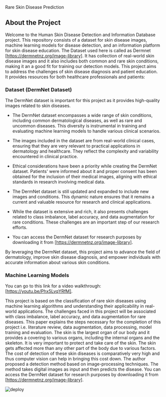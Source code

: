 Rare Skin Disease Prediction
## About the Project

Welcome to the Human Skin Disease Detection and Information Database project. This repository consists of a dataset for skin disease images, machine learning models for disease detection, and an information platform for skin disease education.
The Dataset used here is called as Dermnet [https://dermnetnz.org/image-library]. It has collection of real-world skin disease images and it also includes both common and rare skin conditions, making it an a good fit for training our detection models.
This project aims to address the challenges of skin disease diagnosis and patient education. It provides resources for both healthcare professionals and patients:

### Dataset (DermNet Dataset)

The DermNet dataset is important for this project as it provides high-quality images related to skin diseases.

- The DermNet dataset encompasses a wide range of skin conditions, including common dermatological diseases, as well as rare and uncommon diseases. This diversity is instrumental in training and evaluating machine learning models to handle various clinical scenarios.

- The images included in the dataset are from real-world clinical cases, ensuring that they are very relevant to practical applications in dermatology and healthcare. They reflect the complexity and variability encountered in clinical practice.

- Ethical considerations have been a priority while creating the DermNet dataset. Patients' were informed about it and proper consent has been obtained for the inclusion of their medical images, aligning with ethical standards in research involving medical data.

- The DermNet dataset is still updated and expanded to include new images and conditions. This dynamic nature ensures that it remains a current and valuable resource for research and clinical applications.

- While the dataset is extensive and rich, it also presents challenges related to class imbalance, label accuracy, and data augmentation for rare conditions. These challenges are an important step of our research efforts.

- You can access the DermNet dataset for research purposes by downloading it from [https://dermnetnz.org/image-library].

By leveraging the DermNet dataset, this project aims to advance the field of dermatology, improve skin disease diagnosis, and empower individuals with accurate information about various skin conditions.

### Machine Learning Models




You can go to this link for a video walkthrough: [https://youtu.be/Phx5LvqYRfM].


This project is based on the classification of rare skin diseases using machine learning algorithms and understanding their applicability in real-world applications. The challenges faced in this project will be associated with class imbalance, label accuracy, and data augmentation for rare diseases. This paper explains the steps necessary for the completion of this project i.e. literature review, data augmentation, data processing, model training and evaluation. The skin is the largest organ of our body and it provides a covering to various organs, including the internal organs and the skeleton. It is very important to protect and take care of the skin. The skin gets affected more than any other part of the body due to various factors. The cost of detection of these skin diseases is comparatively very high and thus computer vision can help in bringing this cost down. The author proposed a detection method based on image-processing techniques. The method takes digital images as input and then predicts the disease.
You can access the DermNet dataset for research purposes by downloading it from [https://dermnetnz.org/image-library].


![deploy](https://github.com/rishavranjan808/skin_disease/assets/75320682/7546ee76-3cf3-4489-8fdd-784d587e772a)
